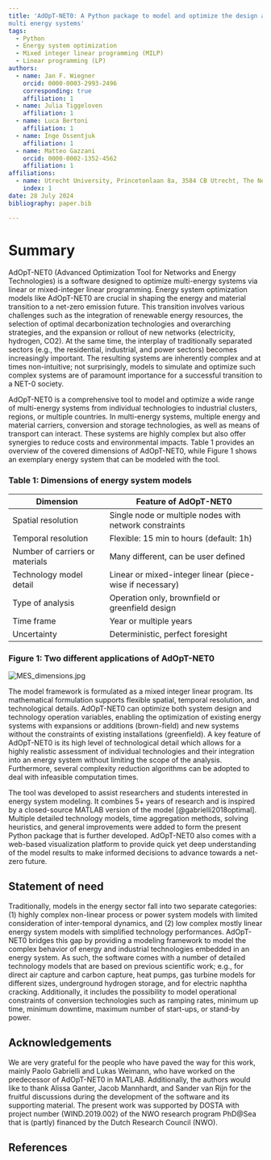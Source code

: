 ```yaml
---
title: 'AdOpT-NET0: A Python package to model and optimize the design and operation of 
multi energy systems'
tags:
  - Python
  - Energy system optimization
  - Mixed integer linear programming (MILP)
  - Linear programming (LP)
authors:
  - name: Jan F. Wiegner
    orcid: 0000-0003-2993-2496
    corresponding: true
    affiliation: 1
  - name: Julia Tiggeloven
    affiliation: 1
  - name: Luca Bertoni
    affiliation: 1
  - name: Inge Ossentjuk
    affiliation: 1
  - name: Matteo Gazzani
    orcid: 0000-0002-1352-4562
    affiliation: 1
affiliations:
  - name: Utrecht University, Princetonlaan 8a, 3584 CB Utrecht, The Netherlands
    index: 1
date: 28 July 2024
bibliography: paper.bib

---
```


# Summary

AdOpT-NET0 (Advanced Optimization Tool for Networks and Energy Technologies) is a software designed to optimize multi-energy systems via linear or mixed-integer linear programming. Energy system optimization models like AdOpT-NET0 are crucial in shaping the energy and material transition to a net-zero emission future. This transition involves various challenges such as the integration of renewable energy resources, the selection of optimal decarbonization technologies and overarching strategies, and the expansion or rollout of new networks (electricity, hydrogen, CO2). At the same time, the interplay of traditionally separated sectors (e.g., the residential, industrial, and power sectors) becomes increasingly important. The resulting systems are inherently complex and at times non-intuitive; not surprisingly, models to simulate and optimize such complex systems are of paramount importance for a successful transition to a NET-0 society.

AdOpT-NET0 is a comprehensive tool to model and optimize a wide range of multi-energy systems from individual technologies to industrial clusters, regions, or multiple countries. In multi-energy systems, multiple energy and material carriers, conversion and storage technologies, as well as means of transport can interact. These systems are highly complex but also offer synergies to reduce costs and environmental impacts. Table 1 provides an overview of the covered dimensions of AdOpT-NET0, while Figure 1 shows an exemplary energy system that can be modeled with the tool.

### Table 1: Dimensions of energy system models

| Dimension            | Feature of AdOpT-NET0                                 |
|----------------------|-------------------------------------------------------|
| Spatial resolution   | Single node or multiple nodes with network constraints|
| Temporal resolution  | Flexible: 15 min to hours (default: 1h)               |
| Number of carriers or materials | Many different, can be user defined       |
| Technology model detail | Linear or mixed-integer linear (piece-wise if necessary) |
| Type of analysis     | Operation only, brownfield or greenfield design       |
| Time frame           | Year or multiple years                                |
| Uncertainty          | Deterministic, perfect foresight                      |

### Figure 1: Two different applications of AdOpT-NET0

![MES_dimensions.jpg](MES_dimensions.jpg)

The model framework is formulated as a mixed integer linear program. Its mathematical formulation supports flexible spatial, temporal resolution, and technological details. AdOpT-NET0 can optimize both system design and technology operation variables, enabling the optimization of existing energy systems with expansions or additions (brown-field) and new systems without the constraints of existing installations (greenfield). A key feature of AdOpT-NET0 is its high level of technological detail which allows for a highly realistic assessment of individual technologies and their integration into an energy system without limiting the scope of the analysis. Furthermore, several complexity reduction algorithms can be adopted to deal with infeasible computation times.

The tool was developed to assist researchers and students interested in energy system modeling. It combines 5+ years of research and is inspired by a closed-source MATLAB version of the model [@gabrielli2018optimal]. Multiple detailed technology models, time aggregation methods, solving heuristics, and general improvements were added to form the present Python package that is further developed. AdOpT-NET0 also comes with a web-based visualization platform to provide quick yet deep understanding of the model results to make informed decisions to advance towards a net-zero future.

## Statement of need

Traditionally, models in the energy sector fall into two separate categories: (1) highly complex non-linear process or power system models with limited consideration of inter-temporal dynamics, and (2) low complex mostly linear energy system models with simplified technology performances. AdOpT-NET0 bridges this gap by providing a modeling framework to model the complex behavior of energy and industrial technologies embedded in an energy system. As such, the software comes with a number of detailed technology models that are based on previous scientific work; e.g., for direct air capture and carbon capture, heat pumps, gas turbine models for different sizes, underground hydrogen storage, and for electric naphtha cracking. Additionally, it includes the possibility to model operational constraints of conversion technologies such as ramping rates, minimum up time, minimum downtime, maximum number of start-ups, or stand-by power.

## Acknowledgements

We are very grateful for the people who have paved the way for this work, mainly Paolo Gabrielli and Lukas Weimann, who have worked on the predecessor of AdOpT-NET0 in MATLAB. Additionally, the authors would like to thank Alissa Ganter, Jacob Mannhardt, and Sander van Rijn for the fruitful discussions during the development of the software and its supporting material. The present work was supported by DOSTA with project number (WIND.2019.002) of the NWO research program PhD@Sea that is (partly) financed by the Dutch Research Council (NWO).

## References
